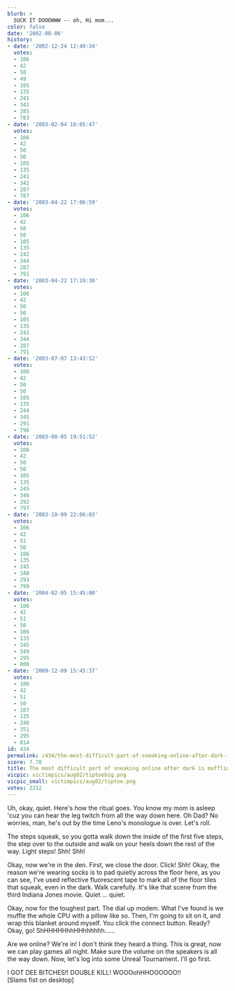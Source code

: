 ```yaml
---
blurb: >
  SUCK IT DOOOWWW -- oh, Hi mom...
color: false
date: '2002-08-06'
history:
- date: '2002-12-24 12:40:34'
  votes:
  - 106
  - 42
  - 50
  - 49
  - 105
  - 135
  - 241
  - 341
  - 285
  - 783
- date: '2003-02-04 16:05:47'
  votes:
  - 106
  - 42
  - 50
  - 50
  - 105
  - 135
  - 241
  - 342
  - 287
  - 787
- date: '2003-04-22 17:06:59'
  votes:
  - 106
  - 42
  - 50
  - 50
  - 105
  - 135
  - 242
  - 344
  - 287
  - 791
- date: '2003-04-22 17:19:30'
  votes:
  - 106
  - 42
  - 50
  - 50
  - 105
  - 135
  - 242
  - 344
  - 287
  - 791
- date: '2003-07-07 13:43:52'
  votes:
  - 106
  - 42
  - 50
  - 50
  - 105
  - 135
  - 244
  - 345
  - 291
  - 796
- date: '2003-08-05 19:51:52'
  votes:
  - 106
  - 42
  - 50
  - 50
  - 105
  - 135
  - 245
  - 346
  - 292
  - 797
- date: '2003-10-09 22:06:03'
  votes:
  - 106
  - 42
  - 51
  - 50
  - 106
  - 135
  - 245
  - 348
  - 293
  - 799
- date: '2004-02-05 15:45:00'
  votes:
  - 106
  - 42
  - 51
  - 50
  - 106
  - 135
  - 245
  - 349
  - 295
  - 808
- date: '2009-12-09 15:45:37'
  votes:
  - 106
  - 42
  - 51
  - 50
  - 107
  - 135
  - 246
  - 351
  - 295
  - 814
id: 434
permalink: /434/the-most-difficult-part-of-sneaking-online-after-dark-is-muffling-the-modem/
score: 7.78
title: The most difficult part of sneaking online after dark is muffling the modem
vicpic: victimpics/aug02/tiptoebig.png
vicpic_small: victimpics/aug02/tiptoe.png
votes: 2212
---
```


Uh, okay, quiet. Here's how the ritual goes. You know my mom is asleep
'cuz you can hear the leg twitch from all the way down here. Oh Dad? No
worries, man, he's out by the time Leno's monologue is over. Let's roll.

The steps squeak, so you gotta walk down the inside of the first five
steps, the step over to the outside and walk on your heels down the rest
of the way. Light steps! Shh! Shh!

Okay, now we're in the den. First, we close the door. Click! Shh! Okay,
the reason we're wearing socks is to pad quietly across the floor here,
as you can see, I've used reflective fluorescent tape to mark all of the
floor tiles that squeak, even in the dark. Walk carefully. It's like
that scene from the third Indiana Jones movie. Quiet ... quiet.

Okay, now for the toughest part. The dial up modem. What I've found is
we muffle the whole CPU with a pillow like so. Then, I'm going to sit on
it, and wrap this blanket around myself. You click the connect button.
Ready? Okay, go! ShHHHHHhhHHhhhhhh......

Are we online? We're in! I don't think they heard a thing. This is
great, now we can play games all night. Make sure the volume on the
speakers is all the way down. Now, let's log into some Unreal
Tournament. I'll go first.

I GOT DEE BITCHES!! DOUBLE KILL! WOOOohHHOOOOOO!!  
 \[Slams fist on desktop\]